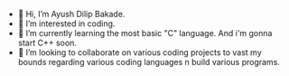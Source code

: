 - 👋 Hi, I’m Ayush Dilip Bakade.
- 👀 I’m interested in coding.
- 🌱 I’m currently learning the most basic "C" language. And i'm gonna start C++ soon.
- 💞️ I’m looking to collaborate on various coding projects to vast my bounds regarding various coding languages n build various programs.

<!---
AGUYFROMAFAR/AGUYFROMAFAR is a ✨ special ✨ repository because its `README.md` (this file) appears on your GitHub profile.
You can click the Preview link to take a look at your changes.
--->
